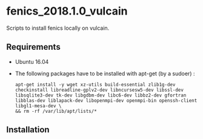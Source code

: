 # fenics_2018.1.0_vulcain
Scripts to install fenics locally on vulcain.

## Requirements
- Ubuntu 16.04
- The following packages have to be installed with apt-get (by a sudoer) :

  ```
  apt-get install -y wget xz-utils build-essential zlib1g-dev checkinstall libreadline-gplv2-dev libncursesw5-dev libssl-dev libsqlite3-dev tk-dev libgdbm-dev libc6-dev libbz2-dev gfortran libblas-dev liblapack-dev libopenmpi-dev openmpi-bin openssh-client libgl1-mesa-dev \
  && rm -rf /var/lib/apt/lists/*
  ```

## Installation
